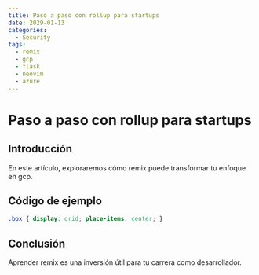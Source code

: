 ```yaml
---
title: Paso a paso con rollup para startups
date: 2029-01-13
categories:
  - Security
tags:
  - remix
  - gcp
  - flask
  - neovim
  - azure
---
```


# Paso a paso con rollup para startups

## Introducción

En este artículo, exploraremos cómo remix puede transformar tu enfoque en gcp.

## Código de ejemplo

```css
.box { display: grid; place-items: center; }
```

## Conclusión

Aprender remix es una inversión útil para tu carrera como desarrollador.